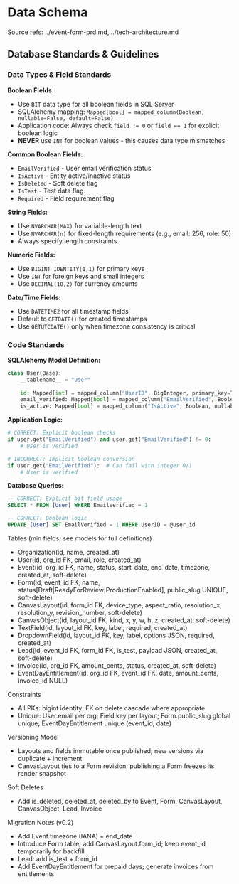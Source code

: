 # Data Schema

Source refs: ../event-form-prd.md, ../tech-architecture.md

## Database Standards & Guidelines

### Data Types & Field Standards

**Boolean Fields:**
- Use `BIT` data type for all boolean fields in SQL Server
- SQLAlchemy mapping: `Mapped[bool] = mapped_column(Boolean, nullable=False, default=False)`
- Application code: Always check `field != 0` or `field == 1` for explicit boolean logic
- **NEVER** use `INT` for boolean values - this causes data type mismatches

**Common Boolean Fields:**
- `EmailVerified` - User email verification status
- `IsActive` - Entity active/inactive status  
- `IsDeleted` - Soft delete flag
- `IsTest` - Test data flag
- `Required` - Field requirement flag

**String Fields:**
- Use `NVARCHAR(MAX)` for variable-length text
- Use `NVARCHAR(n)` for fixed-length requirements (e.g., email: 256, role: 50)
- Always specify length constraints

**Numeric Fields:**
- Use `BIGINT IDENTITY(1,1)` for primary keys
- Use `INT` for foreign keys and small integers
- Use `DECIMAL(10,2)` for currency amounts

**Date/Time Fields:**
- Use `DATETIME2` for all timestamp fields
- Default to `GETDATE()` for created timestamps
- Use `GETUTCDATE()` only when timezone consistency is critical

### Code Standards

**SQLAlchemy Model Definition:**
```python
class User(Base):
    __tablename__ = "User"
    
    id: Mapped[int] = mapped_column("UserID", BigInteger, primary_key=True, autoincrement=True)
    email_verified: Mapped[bool] = mapped_column("EmailVerified", Boolean, nullable=False, default=False)
    is_active: Mapped[bool] = mapped_column("IsActive", Boolean, nullable=False, default=True)
```

**Application Logic:**
```python
# CORRECT: Explicit boolean checks
if user.get("EmailVerified") and user.get("EmailVerified") != 0:
    # User is verified

# INCORRECT: Implicit boolean conversion
if user.get("EmailVerified"):  # Can fail with integer 0/1
    # User is verified
```

**Database Queries:**
```sql
-- CORRECT: Explicit bit field usage
SELECT * FROM [User] WHERE EmailVerified = 1

-- CORRECT: Boolean logic
UPDATE [User] SET EmailVerified = 1 WHERE UserID = @user_id
```

Tables (min fields; see models for full definitions)
- Organization(id, name, created_at)
- User(id, org_id FK, email, role, created_at)
- Event(id, org_id FK, name, status, start_date, end_date, timezone, created_at, soft-delete)
- Form(id, event_id FK, name, status[Draft|ReadyForReview|ProductionEnabled], public_slug UNIQUE, soft-delete)
- CanvasLayout(id, form_id FK, device_type, aspect_ratio, resolution_x, resolution_y, revision_number, soft-delete)
- CanvasObject(id, layout_id FK, kind, x, y, w, h, z, created_at, soft-delete)
- TextField(id, layout_id FK, key, label, required, created_at)
- DropdownField(id, layout_id FK, key, label, options JSON, required, created_at)
- Lead(id, event_id FK, form_id FK, is_test, payload JSON, created_at, soft-delete)
- Invoice(id, org_id FK, amount_cents, status, created_at, soft-delete)
- EventDayEntitlement(id, org_id FK, event_id FK, date, amount_cents, invoice_id NULL)

Constraints
- All PKs: bigint identity; FK on delete cascade where appropriate
- Unique: User.email per org; Field.key per layout; Form.public_slug global unique; EventDayEntitlement unique (event_id, date)

Versioning Model
- Layouts and fields immutable once published; new versions via duplicate + increment
- CanvasLayout ties to a Form revision; publishing a Form freezes its render snapshot

Soft Deletes
- Add is_deleted, deleted_at, deleted_by to Event, Form, CanvasLayout, CanvasObject, Lead, Invoice

Migration Notes (v0.2)
- Add Event.timezone (IANA) + end_date
- Introduce Form table; add CanvasLayout.form_id; keep event_id temporarily for backfill
- Lead: add is_test + form_id
- Add EventDayEntitlement for prepaid days; generate invoices from entitlements



